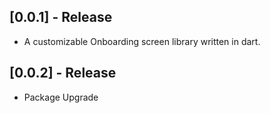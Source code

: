 ## [0.0.1] - Release

* A customizable Onboarding screen library written in dart.

## [0.0.2] - Release

* Package Upgrade 
